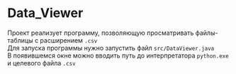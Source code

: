 # Data_Viewer
Проект реализует программу, позволяющую просматривать файлы-таблицы с расширением `.csv`\
Для запуска программы нужно запустить файл `src/DataViewer.java`\
В появившемся окне можно вводить путь до интерпретатора `python.exe` и целевого файла `.csv`